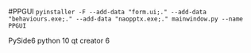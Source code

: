 #PPGUI
```pyinstaller -F --add-data "form.ui;." --add-data "behaviours.exe;." --add-data "naopptx.exe;." mainwindow.py --name PPGUI```



PySide6
python 10
qt creator 6
